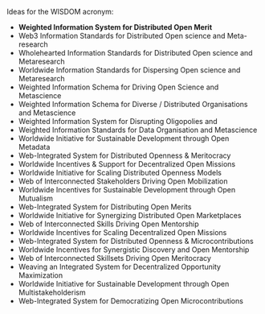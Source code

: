 Ideas for the WISDOM acronym:
- **Weighted Information System for Distributed Open Merit**
- Web3 Information Standards for Distributed Open science and Meta-research
- Wholehearted Information Standards for Distributed Open science and Metaresearch
- Worldwide Information Standards for Dispersing Open science and Metaresearch
- Weighted Information Schema for Driving Open Science and Metascience
- Weighted Information Schema for Diverse / Distributed Organisations and Metascience 
- Weighted Information System for Disrupting Oligopolies and 
- Weighted Information Standards for Data Organisation and Metascience
- Worldwide Initiative for Sustainable Development through Open Metadata
- Web-Integrated System for Distributed Openness & Meritocracy
- Worldwide Incentives & Support for Decentralized Open Missions
- Worldwide Initiative for Scaling Distributed Openness Models
- Web of Interconnected Stakeholders Driving Open Mobilization
- Worldwide Incentives for Sustainable Development through Open Mutualism
- Web-Integrated System for Distributing Open Merits
- Worldwide Initiative for Synergizing Distributed Open Marketplaces
- Web of Interconnected Skills Driving Open Mentorship
- Worldwide Incentives for Scaling Decentralized Open Missions
- Web-Integrated System for Distributed Openness & Microcontributions
- Worldwide Incentives for Synergistic Discovery and Open Mentorship
- Web of Interconnected Skillsets Driving Open Meritocracy
- Weaving an Integrated System for Decentralized Opportunity Maximization
- Worldwide Initiative for Sustainable Development through Open Multistakeholderism
- Web-Integrated System for Democratizing Open Microcontributions

